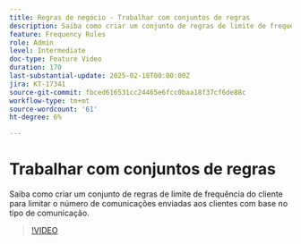 ```yaml
---
title: Regras de negócio - Trabalhar com conjuntos de regras
description: Saiba como criar um conjunto de regras de limite de frequência do cliente para limitar o número de comunicações enviadas aos clientes com base no tipo de comunicação no Adobe Journey Optimizer (AJO).
feature: Frequency Rules
role: Admin
level: Intermediate
doc-type: Feature Video
duration: 170
last-substantial-update: 2025-02-18T00:00:00Z
jira: KT-17341
source-git-commit: fbced616531cc24465e6fcc0baa18f37cf6de88c
workflow-type: tm+mt
source-wordcount: '61'
ht-degree: 6%

---
```



# Trabalhar com conjuntos de regras

Saiba como criar um conjunto de regras de limite de frequência do cliente para limitar o número de comunicações enviadas aos clientes com base no tipo de comunicação.

>[!VIDEO](https://video.tv.adobe.com/v/3435531/?learn=on&enablevpops)
